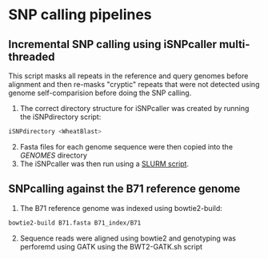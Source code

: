 # SNP calling pipelines

## Incremental SNP calling using iSNPcaller multi-threaded
This script masks all repeats in the reference and query genomes before alignment and then re-masks "cryptic" repeats that were not detected using genome self-comparision before doing the SNP calling.

1. The correct directory structure for iSNPcaller was created by running the iSNPdirectory script:
```bash
iSNPdirectory <WheatBlast>
```
2. Fasta files for each genome sequence were then copied into the *GENOMES* directory
3. The iSNPcaller was then run using a [SLURM script](/scripts/iSNPcaller_MT.sh).

## SNPcalling against the B71 reference genome

1. The B71 reference genome was indexed using bowtie2-build:
```bash
bowtie2-build B71.fasta B71_index/B71
```
2. Sequence reads were aligned using bowtie2 and genotyping was perforemd using GATK using the BWT2-GATK.sh script

